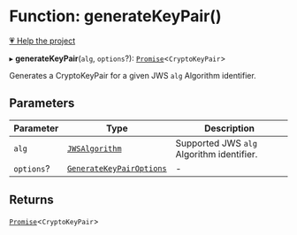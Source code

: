 # Function: generateKeyPair()

[💗 Help the project](https://github.com/sponsors/panva)

▸ **generateKeyPair**(`alg`, `options`?): [`Promise`](https://developer.mozilla.org/docs/Web/JavaScript/Reference/Global_Objects/Promise)\<`CryptoKeyPair`\>

Generates a CryptoKeyPair for a given JWS `alg` Algorithm identifier.

## Parameters

| Parameter | Type | Description |
| ------ | ------ | ------ |
| `alg` | [`JWSAlgorithm`](../type-aliases/JWSAlgorithm.md) | Supported JWS `alg` Algorithm identifier. |
| `options`? | [`GenerateKeyPairOptions`](../interfaces/GenerateKeyPairOptions.md) | - |

## Returns

[`Promise`](https://developer.mozilla.org/docs/Web/JavaScript/Reference/Global_Objects/Promise)\<`CryptoKeyPair`\>
